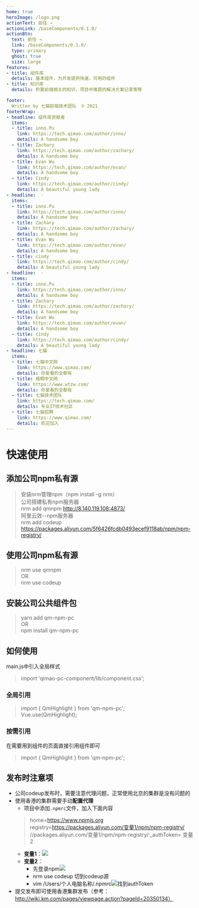 ```yaml
---
home: true
heroImage: /logo.png
actionText: 前往 →
actionLink: /baseComponents/0.1.0/
actionBtn:
  text: 前往 →
  link: /baseComponents/0.1.0/
  type: primary
  ghost: true
  size: large
features:
- title: 组件库
  details: 基本组件，为开发提供快速，可用的组件
- title: 知识库
  details: 积累前端相关的知识，项目中难题的解决方案记录等等

footer:
  Written by 七猫前端技术团队  © 2021 
footerWrap: 
- headline: 组件库贡献者
  items:
  - title: inno.Pu
    link: https://tech.qimao.com/author/inno/
    details: A handsome boy
  - title: Zachary
    link: https://tech.qimao.com/author/zachary/
    details: A handsome boy
  - title: Evan Wu
    link: https://tech.qimao.com/author/evan/
    details: A handsome boy
  - title: Cindy
    link: https://tech.qimao.com/author/cindy/
    details: A beautiful young lady
- headline:  ·
  items:
  - title: inno.Pu
    link: https://tech.qimao.com/author/inno/
    details: A handsome boy
  - title: Zachary
    link: https://tech.qimao.com/author/zachary/
    details: A handsome boy
  - title: Evan Wu
    link: https://tech.qimao.com/author/evan/
    details: A handsome boy
  - title: cindy
    link: https://tech.qimao.com/author/cindy/
    details: A beautiful young lady
- headline:  ·
  items:
  - title: inno.Pu
    link: https://tech.qimao.com/author/inno/
    details: A handsome boy
  - title: Zachary
    link: https://tech.qimao.com/author/zachary/
    details: A handsome boy
  - title: Evan Wu
    link: https://tech.qimao.com/author/evan/
    details: A handsome boy
  - title: cindy
    link: https://tech.qimao.com/author/cindy/
    details: A beautiful young lady
- headline: 七猫
  items:
  - title: 七猫中文网
    link: https://www.qimao.com/
    details: 你爱看的全都有
  - title: 梧桐中文网
    link: https://www.wtzw.com/
    details: 你爱看的全都有
  - title: 七猫技术团队
    link: https://tech.qimao.com/
    details: 专业IT技术社区
  - title: 七猫招聘
    link: https://www.qimao.com/
    details: 欢迎加入
---
```


# 快速使用

## 添加公司npm私有源
>安装nrm管理npm（npm install -g nrm）  
>公司搭建私有npm服务器  
>nrm add qmnpm http://8.140.119.108:4873/  
>阿里云效--npm服务器  
>nrm add codeup https://packages.aliyun.com/5f6426fcdb0493ecef9118ab/npm/npm-registry/

## 使用公司npm私有源
>nrm use qmnpm  
>OR  
>nrm use codeup

## 安装公司公共组件包
>yarn add qm-npm-pc  
OR  
>npm install qm-npm-pc

## 如何使用
main.js中引入全局样式
>import 'qimao-pc-component/lib/component.css';

### 全局引用
>import { QmHighlight } from 'qm-npm-pc';  
>Vue.use(QmHighlight);

### 按需引用
在需要用到组件的页面直接引用组件即可
>import { QmHighlight } from 'qm-npm-pc';

## 发布时注意项
+ 公司codeup发布时，需要注意代理问题，正常使用北京的集群是没有问题的
+ 使用香港的集群需要手动**配置代理**
	+ 项目中添加``.npmrc``文件，加入下面内容  
	> home=https://www.npmjs.org  
	> registry=https://packages.aliyun.com/变量1/npm/npm-registry/  
	> //packages.aliyun.com/变量1/npm/npm-registry/:_authToken= 变量2
	+ **变量1**：![](https://tva1.sinaimg.cn/large/008i3skNgy1grbz9un7fdj30zg0ayq4n.jpg)
	+ **变量2**：
		+ 先登录npm![](https://tva1.sinaimg.cn/large/008i3skNgy1grbzbfubx3j30qm0dyab5.jpg)
		+ nrm use codeup 切到codeup源
		+ vim /Users/个人电脑名称/.npmrc![](https://tva1.sinaimg.cn/large/008i3skNgy1grbzdf1tdsj30dr040t95.jpg)找到authToken
+ 提交发布即可使用香港集群发布（参考：http://wiki.km.com/pages/viewpage.action?pageId=20350134）


